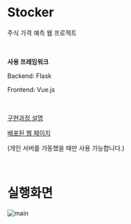 # Stocker

주식 가격 예측 웹 프로젝트

&nbsp;

**사용 프레임워크**

Backend: Flask

Frontend: Vue.js

&nbsp;



[구현과정 설명](https://doheon.github.io/%EA%B0%9C%EB%B0%9C/web/flask/vue/dev-StockVue/)

[배포된 웹 페이지](http://stocker.dothome.co.kr/)

(개인 서버를 가동했을 때만 사용 가능합니다.)

&nbsp;





# 실행화면

![main](README.assets/main.gif)

